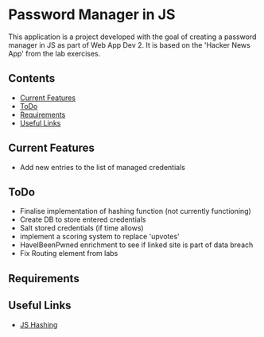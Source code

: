 # Password Manager in JS

This application is a project developed with the goal of creating a password 
manager in JS as part of Web App Dev 2. It is based on the 'Hacker News App' 
from the lab exercises.

## Contents
- [Current Features](#current-features)
- [ToDo](#todo)
- [Requirements](#requirements)
- [Useful Links](#useful-links)


## Current Features
- Add new entries to the list of managed credentials

## ToDo
- Finalise implementation of hashing function (not currently functioning)
- Create DB to store entered credentials
- Salt stored credentials (if time allows)
- implement a scoring system to replace 'upvotes'
- HaveIBeenPwned enrichment to see if linked site is part of data breach
- Fix Routing element from labs
 
## Requirements


## Useful Links
- [JS Hashing](https://www.npmjs.com/package/crypto-js)

<!-- Story Book command:  npx start-storybook -p 9001 -c .storybook/ />